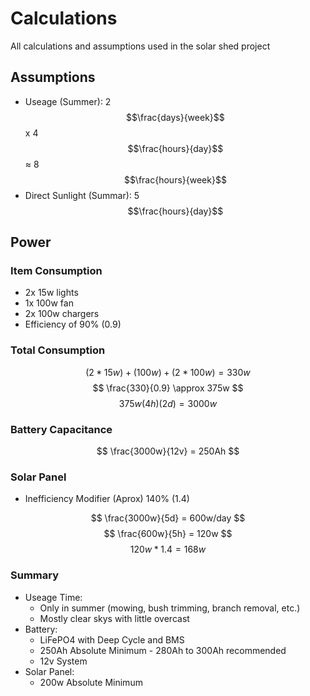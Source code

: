 # Calculations
All calculations and assumptions used in the solar shed project

## Assumptions
* Useage (Summer): 2 $$\frac{days}{week}$$ x 4 $$\frac{hours}{day}$$ ≈ 8 $$\frac{hours}{week}$$
* Direct Sunlight (Summar): 5 $$\frac{hours}{day}$$

## Power
### Item Consumption
* 2x 15w lights
* 1x 100w fan
* 2x 100w chargers
* Efficiency of 90% (0.9)

### Total Consumption
$$
(2 * 15w) + (100w) + (2 * 100w) = 330w
$$
$$
\frac{330}{0.9} \approx 375w
$$
$$
375w(4h)(2d) = 3000w
$$

### Battery Capacitance
$$
\frac{3000w}{12v} = 250Ah 
$$

### Solar Panel
* Inefficiency Modifier (Aprox) 140% (1.4)

$$
\frac{3000w}{5d} = 600w/day
$$
$$
\frac{600w}{5h} = 120w
$$
$$
120w * 1.4 = 168w 
$$

### Summary
* Useage Time:
  * Only in summer (mowing, bush trimming, branch removal, etc.)
  * Mostly clear skys with little overcast
* Battery: 
  * LiFePO4 with Deep Cycle and BMS
  * 250Ah Absolute Minimum - 280Ah to 300Ah recommended
  * 12v System
* Solar Panel:
  * 200w Absolute Minimum
